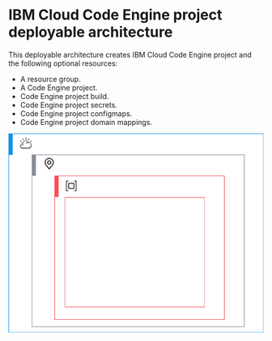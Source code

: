 # IBM Cloud Code Engine project deployable architecture

This deployable architecture creates IBM Cloud Code Engine project and the following optional resources:

- A resource group.
- A Code Engine project.
- Code Engine project build.
- Code Engine project secrets.
- Code Engine project configmaps.
- Code Engine project domain mappings.

![ce-apps-da](../../reference-architecture/ce-project-da.svg)
